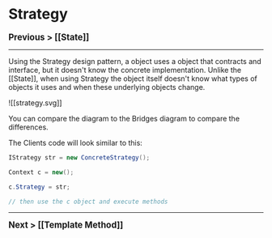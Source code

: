 # Strategy
**<big>Previous > [[State]]</big>**

---

Using the Strategy design pattern, a object uses a object that contracts and interface, but it doesn't know the concrete implementation. Unlike the [[State]], when using Strategy the object itself doesn't know what types of objects it uses and when these underlying objects change.

![[strategy.svg]]

You can compare the diagram to the Bridges diagram to compare the differences.

The Clients code will look similar to this:

```csharp
IStrategy str = new ConcreteStrategy();

Context c = new();

c.Strategy = str;

// then use the c object and execute methods
```

---

**<big>Next > [[Template Method]]</big>**